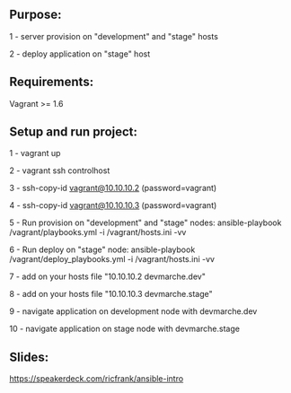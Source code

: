 Purpose:
--------

1 - server provision on "development" and "stage" hosts

2 - deploy application on "stage" host


Requirements:
-------------

Vagrant >= 1.6


Setup and run project:
----------------------

1 - vagrant up

2 - vagrant ssh controlhost

3 - ssh-copy-id vagrant@10.10.10.2 (password=vagrant)

4 - ssh-copy-id vagrant@10.10.10.3 (password=vagrant)

5 - Run provision on "development" and "stage" nodes: ansible-playbook /vagrant/playbooks.yml -i /vagrant/hosts.ini -vv

6 - Run deploy on "stage" node: ansible-playbook /vagrant/deploy_playbooks.yml -i /vagrant/hosts.ini -vv

7 - add on your hosts file "10.10.10.2      devmarche.dev"

8 - add on your hosts file "10.10.10.3      devmarche.stage"

9 - navigate application on development node with devmarche.dev

10 - navigate application on stage node with devmarche.stage

Slides:
-------

https://speakerdeck.com/ricfrank/ansible-intro
